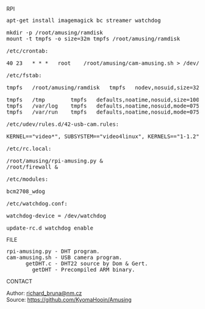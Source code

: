 
RPI

<pre>
apt-get install imagemagick bc streamer watchdog

mkdir -p /root/amusing/ramdisk
mount -t tmpfs -o size=32m tmpfs /root/amusing/ramdisk

/etc/crontab:

40 23	* * *	root	/root/amusing/cam-amusing.sh > /dev/null 2>&1

/etc/fstab:

tmpfs	/root/amusing/ramdisk   tmpfs   nodev,nosuid,size=32M   0       0

tmpfs	/tmp		tmpfs	defaults,noatime,nosuid,size=100m	0	0
tmpfs	/var/log	tmpfs	defaults,noatime,nosuid,mode=0755,size=100m	0	0
tmpfs	/var/run	tmpfs	defaults,noatime,nosuid,mode=0755,size=2m	0	0

/etc/udev/rules.d/42-usb-cam.rules:

KERNEL=="video*", SUBSYSTEM=="video4linux", KERNELS=="1-1.2", SYMLINK+="video-cam0"

/etc/rc.local:

/root/amusing/rpi-amusing.py &
/root/firewall &

/etc/modules:

bcm2708_wdog

/etc/watchdog.conf:

watchdog-device = /dev/watchdog

update-rc.d watchdog enable
</pre>

FILE

<pre>
rpi-amusing.py - DHT program.
cam-amusing.sh - USB camera program.
      getDHT.c - DHT22 source by Dom & Gert.
        getDHT - Precompiled ARM binary.
</pre>

CONTACT

Author: richard_bruna@nm.cz<br>
Source: https://github.com/KyomaHooin/Amusing

